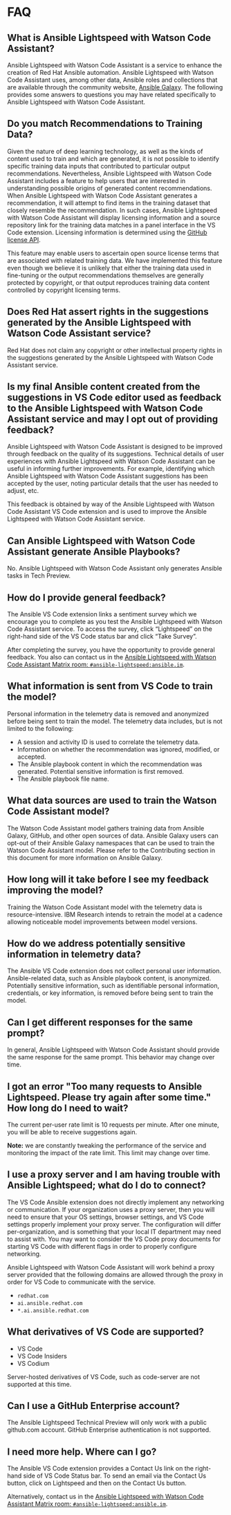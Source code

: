# FAQ

## What is Ansible Lightspeed with Watson Code Assistant?

Ansible Lightspeed with Watson Code Assistant is a service to enhance the creation of Red Hat Ansible automation.  Ansible Lightspeed with Watson Code Assistant uses, among other data, Ansible roles and collections that are available through the community website, [Ansible Galaxy][galaxy]. The following provides some answers to questions you may have related specifically to Ansible Lightspeed with Watson Code Assistant.

## Do you match Recommendations to Training Data?

Given the nature of deep learning technology, as well as the kinds of content used to train and
which are generated, it is not possible to identify specific training data inputs that contributed to
particular output recommendations. Nevertheless, Ansible Lightspeed with Watson Code
Assistant includes a feature to help users that are interested in understanding possible origins of
generated content recommendations. When Ansible Lightspeed with Watson Code Assistant
generates a recommendation, it will attempt to find items in the training dataset that closely
resemble the recommendation. In such cases, Ansible Lightspeed with Watson Code Assistant
will display licensing information and a source repository link for the training data matches in a
panel interface in the VS Code extension. Licensing information is determined using the [GitHub license API][gh-license-api].

This feature may enable users to ascertain open source license terms that are
associated with related training data. We have implemented this feature even though we believe
it is unlikely that either the training data used in fine-tuning or the output recommendations
themselves are generally protected by copyright, or that output reproduces training data content
controlled by copyright licensing terms.

## Does Red Hat assert rights in the suggestions generated by the Ansible Lightspeed with Watson Code Assistant service?

Red Hat does not claim any copyright or other intellectual property rights in the suggestions generated by the Ansible Lightspeed with Watson Code Assistant service.

## Is my final Ansible content created from the suggestions in VS Code editor used as feedback to the Ansible Lightspeed with Watson Code Assistant service and may I opt out of providing feedback?

Ansible Lightspeed with Watson Code Assistant is designed to be improved through feedback on
the quality of its suggestions. Technical details of user experiences with Ansible Lightspeed with
Watson Code Assistant can be useful in informing further improvements. For example, identifying
which Ansible Lightspeed with Watson Code Assistant suggestions has been accepted by the
user, noting particular details that the user has needed to adjust, etc.

This feedback is obtained by way of the Ansible Lightspeed with Watson Code Assistant VS Code extension and is used to improve the Ansible Lightspeed with Watson Code Assistant service.

## Can Ansible Lightspeed with Watson Code Assistant generate Ansible Playbooks?

No. Ansible Lightspeed with Watson Code Assistant only generates Ansible tasks in Tech Preview.

## How do I provide general feedback?

The Ansible VS Code extension links a sentiment survey which we encourage you to complete as
you test the Ansible Lightspeed with Watson Code Assistant service. To access the survey, click
“Lightspeed” on the right-hand side of the VS Code status bar and click “Take Survey”.

After completing the survey, you have the opportunity to provide general feedback. You also can
contact us in the [Ansible Lightspeed with Watson Code Assistant Matrix room: `#ansible-lightspeed:ansible.im`][matrix-room].

## What information is sent from VS Code to train the model?

Personal information in the telemetry data is removed and anonymized before being sent to train
the model. The telemetry data includes, but is not limited to the following:

* A session and activity ID is used to correlate the telemetry data.
* Information on whether the recommendation was ignored, modified, or accepted.
* The Ansible playbook content in which the recommendation was generated. Potential sensitive information is first removed.
* The Ansible playbook file name.

## What data sources are used to train the Watson Code Assistant model?

The Watson Code Assistant model gathers training data from Ansible Galaxy, GitHub, and other
open sources of data. Ansible Galaxy users can opt-out of their Ansible Galaxy namespaces that
can be used to train the Watson Code Assistant model. Please refer to the Contributing section in
this document for more information on Ansible Galaxy.

## How long will it take before I see my feedback improving the model?

Training the Watson Code Assistant model with the telemetry data is resource-intensive. IBM
Research intends to retrain the model at a cadence allowing noticeable model improvements
between model versions.

## How do we address potentially sensitive information in telemetry data?

The Ansible VS Code extension does not collect personal user information. Ansible-related data,
such as Ansible playbook content, is anonymized. Potentially sensitive information, such as
identifiable personal information, credentials, or key information, is removed before being sent to
train the model.

## Can I get different responses for the same prompt?

In general, Ansible Lightspeed with Watson Code Assistant should provide the same response for the same prompt.  This behavior may change over time.

## I got an error "Too many requests to Ansible Lightspeed. Please try again after some time." How long do I need to wait?

The current per-user rate limit is 10 requests per minute. After one minute, you will be able to receive suggestions again.

**Note:** we are constantly tweaking the performance of the service and monitoring the impact of the rate limit. This limit may change over time.

## I use a proxy server and I am having trouble with Ansible Lightspeed; what do I do to connect?

The VS Code Ansible extension does not directly implement any networking or communication.  If your organization uses a proxy server, then you will need to ensure that your OS settings, browser settings, and VS Code settings properly implement your proxy server.  The configuration will differ per-organization, and is something that your local IT department may need to assist with. You may want to consider the VS Code proxy documents for starting VS Code with different flags in order to properly configure networking.  

Ansible Lightspeed with Watson Code Assistant will work behind a proxy server provided that the following domains are allowed through the proxy in order for VS Code to communicate with the service.

* `redhat.com`
* `ai.ansible.redhat.com`
* `*.ai.ansible.redhat.com`

## What derivatives of VS Code are supported?

* VS Code
* VS Code Insiders
* VS Codium

Server-hosted derivatives of VS Code, such as code-server are not supported at this time.

## Can I use a GitHub Enterprise account?

The Ansible Lightspeed Technical Preview will only work with a public github.com account.  GitHub Enterprise authentication is not supported.

## I need more help. Where can I go?

The Ansible VS Code extension provides a Contact Us link on the right-hand side of VS Code
Status bar. To send an email via the Contact Us button, click on Lightspeed and then on the
Contact Us button.

Alternatively, contact us in the [Ansible Lightspeed with Watson Code Assistant Matrix room: `#ansible-lightspeed:ansible.im`][matrix-room].

[galaxy]: https://galaxy.ansible.com
[gh-license-api]: https://docs.github.com/en/rest/licenses?apiVersion=2022-11-28
[matrix-room]: https://matrix.to/#/#ansible-lightspeed:ansible.im
